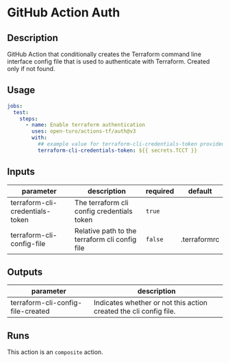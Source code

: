 # GitHub Action Auth

## Description

GitHub Action that conditionally creates the Terraform command line interface config file that is used to authenticate with Terraform. Created only if not found.

## Usage

```yaml
jobs:
  test:
    steps:
      - name: Enable terraform authentication
        uses: open-turo/actions-tf/auth@v3
        with:
          ## example value for terraform-cli-credentials-token provided below
          terraform-cli-credentials-token: ${{ secrets.TCCT }}
```

## Inputs

| parameter                       | description                                    | required | default      |
| ------------------------------- | ---------------------------------------------- | -------- | ------------ |
| terraform-cli-credentials-token | The terraform cli config credentials token     | `true`   |              |
| terraform-cli-config-file       | Relative path to the terraform cli config file | `false`  | .terraformrc |

## Outputs

| parameter                         | description                                                       |
| --------------------------------- | ----------------------------------------------------------------- |
| terraform-cli-config-file-created | Indicates whether or not this action created the cli config file. |

## Runs

This action is an `composite` action.
